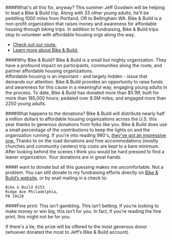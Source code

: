####What's all this for, anyway?
This summer Jeff Goodwin will be helping to lead a Bike & Build trip.  Along with 33 other young adults, he'll be peddling 1000 miles from Portland, OR to Bellingham WA. Bike & Build is a non-profit organization that raises money and awareness for affordable housing through biking trips. In addition to fundraising, Bike & Build trips stop to volunteer with affordable housing orgs along the way.

 * <a href=http://www.driftwest.org/>Check out our
route. </a>
 * <a href=http://www.bikeandbuild.org/cms/content/view/32/49/>Learn more about
Bike & Build.</a> 


####Why Bike & Build?
Bike & Build is a small but mighty organization.  They have a profound impact on participants, communities along the route, and partner affordable housing organizations.  
Affordable housing is an important - and largely hidden - issue that demands our attention.  Bike & Build provides an opportunity to raise funds and awareness for this cause in a meaningful way, engaging young adults in the process. 
To date, Bike & Build has donated more than $5.1M; built for more than 185,000 hours; pedaled over 8.5M miles; and engaged more than 2250 young adults.



####What happens to the donations?
Bike & Build will distribute
nearly half a million dollars to affordable housing organizations across the
U.S. this year thanks to generous donations from folks like you.  Bike & Build
does use a small percentage of the contributions to keep the lights on and the
organization running.  If you're into reading 990's, <a
href="http://www.bikeandbuild.org/cms/content/view/9184/368/"> they've got an
impressive one.</a>   Thanks to on the road donations and free accommodations
(mostly churches and community centers) trip costs are kept to a bare minimum.
After looking behind the scenes I think you would be hard pressed to find a
leaner organization.  Your donations are in great hands. 


####I want to donate but all this guessing makes me uncomfortable.
Not a problem.  You can still donate to my fundraising efforts directly on
<a href="http://bikeandbuild.org/rider/7760">Bike &amp; Build&rsquo;s website</a>, or by snail mailing in a check to: 

    Bike & Build 6153
    Ridge Ave Philadelphia,
    PA 19128

####Fine print: 
This isn&rsquo;t gambling. This isn&rsquo;t betting. If you&rsquo;re looking to make money or win big, this isn&rsquo;t for you. In fact, if you&rsquo;re reading the fine print, this might not be for you.

If there's a tie, the prize will be offered to the most generous donor (whoever donated the most to Jeff&rsquo;s Bike  &amp; Build account).

